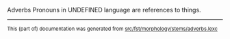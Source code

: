 Adverbs
Pronouns in UNDEFINED language are references to things.

* * *

<small>This (part of) documentation was generated from [src/fst/morphology/stems/adverbs.lexc](https://github.com/giellalt/lang-chp/blob/main/src/fst/morphology/stems/adverbs.lexc)</small>

